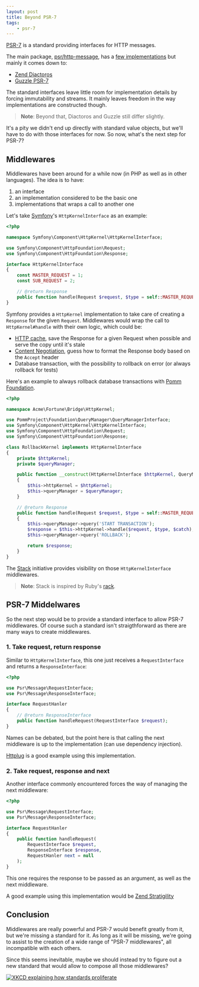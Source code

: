 ```yaml
---
layout: post
title: Beyond PSR-7
tags:
    - psr-7
---
```


[PSR-7](http://www.php-fig.org/psr/psr-7/) is a standard providing interfaces for
HTTP messages.

The main package, [psr/http-message](https://packagist.org/packages/psr/http-message),
has a [few implementations](https://packagist.org/providers/psr/http-message-implementation)
but mainly it comes down to:

* [Zend Diactoros](https://packagist.org/packages/zendframework/zend-diactoros)
* [Guzzle PSR-7](https://packagist.org/packages/guzzlehttp/psr7)

The standard interfaces leave little room for implementation details by forcing
immutability and streams. It mainly leaves freedom in the way implementations
are constructed though.

> **Note**: Beyond that, Diactoros and Guzzle still differ slightly.

It's a pity we didn't end up directly with standard value objects, but we'll have
to do with those interfaces for now. So now, what's the next step for PSR-7?

## Middlewares

Middlewares have been around for a while now (in PHP as well as in other languages).
The idea is to have:

1. an interface
2. an implementation considered to be the basic one
3. implementations that wraps a call to another one

Let's take [Symfony](http://symofny.com)'s `HttpKernelInterface` as an example:

```php
<?php

namespace Symfony\Component\HttpKernel\HttpKernelInterface;

use Symfony\Component\HttpFoundation\Request;
use Symfony\Component\HttpFoundation\Response;

interface HttpKernelInterface
{
    const MASTER_REQUEST = 1;
    const SUB_REQUEST = 2;

    // @return Response
    public function handle(Request $request, $type = self::MASTER_REQUEST, $catch = false);
}
```

Symfony provides a `HttpKernel` implementation to take care of creating a
`Response` for the given `Request`. Middlewares would wrap the call to
`HttpKernel#handle` with their own logic, which could be:

* [HTTP cache](https://github.com/gnugat/knowledge/blob/master/memo/http-cache.md), save the Response for a given Request when possible and serve the copy until it's stale
* [Content Negotiation](http://williamdurand.fr/Negotiation/), guess how to format the Response body based on the `Accept` header
* Database transaction, with the possibility to rollback on error (or always rollback for tests)

Here's an example to always rollback database transactions with [Pomm Foundation](/2015/08/06/pomm-foundation.html).

```php
<?php

namespace Acme\Fortune\Bridge\HttpKernel;

use PommProject\Foundation\QueryManager\QueryManagerInterface;
use Symfony\Component\HttpKernel\HttpKernelInterface;
use Symfony\Component\HttpFoundation\Request;
use Symfony\Component\HttpFoundation\Response;

class RollbackKernel implements HttpKernelInterface
{
    private $httpKernel;
    private $queryManager;

    public function __construct(HttpKernelInterface $httpKernel, QueryManagerInterface $queryManager)
    {
        $this->httpKernel = $httpKernel;
        $this->queryManager = $queryManager;
    }

    // @return Response
    public function handle(Request $request, $type = self::MASTER_REQUEST, $catch = false)
    {
        $this->queryManager->query('START TRANSACTION');
        $response = $this->httpKernel->handle($request, $type, $catch);
        $this->queryManager->query('ROLLBACK');

        return $response;
    }
}
```

The [Stack](http://stackphp.com/) initiative provides visibility on those `HttpKernelInterface` middlewares.

> **Note**: Stack is inspired by Ruby's [rack](http://rack.github.io/).

## PSR-7 Middelwares

So the next step would be to provide a standard interface to allow PSR-7 middlewares.
Of course such a standard isn't straigthforward as there are many ways to create middlewares.

### 1. Take request, return response

Similar to `HttpKernelInterface`, this one just receives a `RequestInterface`
and returns a `ResponseInterface`:

```php
<?php

use Psr\Message\RequestInterface;
use Psr\Message\ResponseInterface;

interface RequestHanler
{
    // @return ResponseInterface
    public function handleRequest(RequestInterface $request);
}
```

Names can be debated, but the point here is that calling the next middleware is
up to the implementation (can use dependency injection).

[Httplug](http://php-http.readthedocs.org/en/latest/httplug/) is a good example
using this implementation.

### 2. Take request, response and next

Another interface commonly encountered forces the way of managing the next middleware:

```php
<?php

use Psr\Message\RequestInterface;
use Psr\Message\ResponseInterface;

interface RequestHanler
{
    public function handleRequest(
        RequestInterface $request,
        ResponseInterface $response,
        RequestHanler next = null
    );
}
```

This one requires the response to be passed as an argument, as well as the next
middleware.

A good example using this implementation would be [Zend Stratigility](https://github.com/zendframework/zend-stratigility/blob/master/doc/book/middleware.md)

## Conclusion

Middlewares are really powerful and PSR-7 would benefit greatly from it, but we're
missing a standard for it. As long as it will be missing, we're going to assist to
the creation of a wide range of "PSR-7 middlewares",  all incompatible with each others.

Since this seems inevitable, maybe we should instead try to figure out a new standard
that would allow to compose all those middlewares?

[![XKCD explaining how standards proliferate](https://imgs.xkcd.com/comics/standards.png)](https://xkcd.com/927/)

